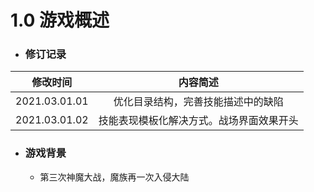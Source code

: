 # 1.0 游戏概述

- ### 修订记录

|   修改时间    |                 内容简述                 |
| :-----------: | :--------------------------------------: |
| 2021.03.01.01 |    优化目录结构，完善技能描述中的缺陷    |
| 2021.03.01.02 | 技能表现模板化解决方式。战场界面效果开头 |

- ### 游戏背景

  - 第三次神魔大战，魔族再一次入侵大陆

  

